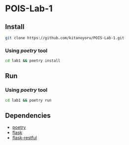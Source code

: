 # POIS-Lab-1

## Install

```bash
git clone https://github.com/kitanoyoru/POIS-Lab-1.git
```


### Using *poetry* tool

```bash
cd lab1 && poetry install

```

## Run

### Using *poetry* tool
```bash
cd lab1 && poetry run
```



## Dependencies

- [poetry](https://github.com/python-poetry/poetry)
- [flask](https://github.com/pallets/flask)
- [flask-restful](https://github.com/pallets/flask)
